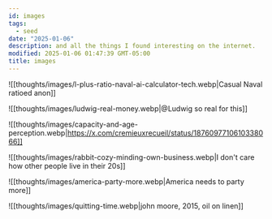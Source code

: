 ```yaml
---
id: images
tags:
  - seed
date: "2025-01-06"
description: and all the things I found interesting on the internet.
modified: 2025-01-06 01:47:39 GMT-05:00
title: images
---
```


![[thoughts/images/l-plus-ratio-naval-ai-calculator-tech.webp|Casual Naval ratioed anon]]

![[thoughts/images/ludwig-real-money.webp|@Ludwig so real for this]]

![[thoughts/images/capacity-and-age-perception.webp|https://x.com/cremieuxrecueil/status/1876097710610338066]]

![[thoughts/images/rabbit-cozy-minding-own-business.webp|I don't care how other people live in their 20s]]

![[thoughts/images/america-party-more.webp|America needs to party more]]

![[thoughts/images/quitting-time.webp|john moore, 2015, oil on linen]]